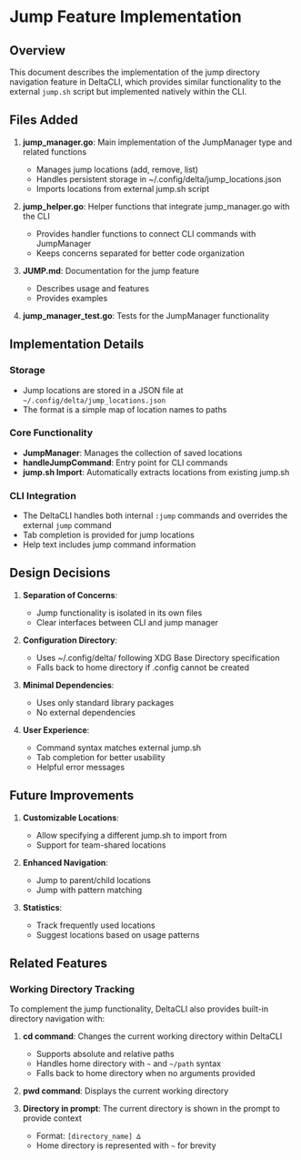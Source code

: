 # Jump Feature Implementation

## Overview

This document describes the implementation of the jump directory navigation feature in DeltaCLI, which provides similar functionality to the external `jump.sh` script but implemented natively within the CLI.

## Files Added

1. **jump_manager.go**: Main implementation of the JumpManager type and related functions
   - Manages jump locations (add, remove, list)
   - Handles persistent storage in ~/.config/delta/jump_locations.json
   - Imports locations from external jump.sh script

2. **jump_helper.go**: Helper functions that integrate jump_manager.go with the CLI
   - Provides handler functions to connect CLI commands with JumpManager
   - Keeps concerns separated for better code organization

3. **JUMP.md**: Documentation for the jump feature
   - Describes usage and features
   - Provides examples

4. **jump_manager_test.go**: Tests for the JumpManager functionality

## Implementation Details

### Storage

- Jump locations are stored in a JSON file at `~/.config/delta/jump_locations.json`
- The format is a simple map of location names to paths

### Core Functionality

- **JumpManager**: Manages the collection of saved locations
- **handleJumpCommand**: Entry point for CLI commands
- **jump.sh Import**: Automatically extracts locations from existing jump.sh

### CLI Integration

- The DeltaCLI handles both internal `:jump` commands and overrides the external `jump` command
- Tab completion is provided for jump locations
- Help text includes jump command information

## Design Decisions

1. **Separation of Concerns**:
   - Jump functionality is isolated in its own files
   - Clear interfaces between CLI and jump manager

2. **Configuration Directory**:
   - Uses ~/.config/delta/ following XDG Base Directory specification
   - Falls back to home directory if .config cannot be created

3. **Minimal Dependencies**:
   - Uses only standard library packages
   - No external dependencies

4. **User Experience**:
   - Command syntax matches external jump.sh
   - Tab completion for better usability
   - Helpful error messages

## Future Improvements

1. **Customizable Locations**:
   - Allow specifying a different jump.sh to import from
   - Support for team-shared locations

2. **Enhanced Navigation**:
   - Jump to parent/child locations
   - Jump with pattern matching

3. **Statistics**:
   - Track frequently used locations
   - Suggest locations based on usage patterns

## Related Features

### Working Directory Tracking

To complement the jump functionality, DeltaCLI also provides built-in directory navigation with:

1. **cd command**: Changes the current working directory within DeltaCLI
   - Supports absolute and relative paths
   - Handles home directory with `~` and `~/path` syntax
   - Falls back to home directory when no arguments provided

2. **pwd command**: Displays the current working directory

3. **Directory in prompt**: The current directory is shown in the prompt to provide context
   - Format: `[directory_name] ∆ `
   - Home directory is represented with `~` for brevity
